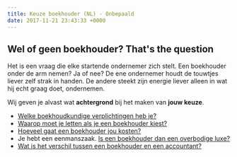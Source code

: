 ```yaml
---
title: Keuze boekhouder (NL) - Onbepaald
date: 2017-11-21 23:43:33 +0000
---
```

## Wel of geen boekhouder? That's the question

Het is een vraag die elke startende ondernemer zich stelt. Een boekhouder onder de arm nemen? Ja of nee? De ene ondernemer houdt de touwtjes liever zelf strak in handen. De andere steekt zijn energie liever alleen in wat hij echt graag doet, ondernemen.

Wij geven je alvast wat **achtergrond** bij het maken van **jouw keuze**.

* [Welke boekhoudkundige verplichtingen heb je?](https://www.xerius.be/blog/wat-zijn-je-boekhoudkundige-verplichtingen)
* [Waarop moet je letten als je een boekhouder kiest?](https://www.xerius.be/blog/een-boekhouder-kiezen)
* [Hoeveel gaat een boekhouder jou kosten?](http://www.xerius.be/blog/kosten-boekhouder/)
* Je hebt een eenmanszaak. [Is een boekhouder dan een overbodige luxe?](http://www.xerius.be/blog/boekhouding-eenmanszaak)
* [Wat is het verschil tussen een boekhouder en een accountant?](https://www.xerius.be/blog/boekhouder-of-accountant)